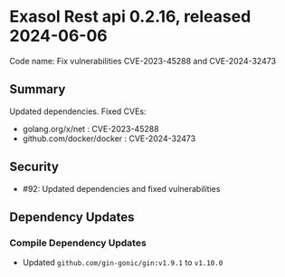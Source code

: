 # Exasol Rest api 0.2.16, released 2024-06-06

Code name: Fix vulnerabilities CVE-2023-45288 and CVE-2024-32473

## Summary

Updated dependencies.
Fixed CVEs:
- golang.org/x/net : CVE-2023-45288
- github.com/docker/docker : CVE-2024-32473

## Security

* #92: Updated dependencies and fixed vulnerabilities

## Dependency Updates

### Compile Dependency Updates

* Updated `github.com/gin-gonic/gin:v1.9.1` to `v1.10.0`
